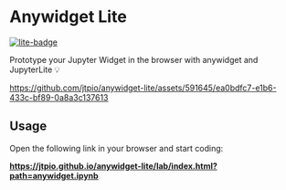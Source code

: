 # Anywidget Lite

[![lite-badge](https://jupyterlite.rtfd.io/en/latest/_static/badge.svg)](https://jtpio.github.io/anywidget-lite/lab/index.html?path=anywidget.ipynb)

Prototype your Jupyter Widget in the browser with anywidget and JupyterLite 💡

https://github.com/jtpio/anywidget-lite/assets/591645/ea0bdfc7-e1b6-433c-bf89-0a8a3c137613

## Usage

Open the following link in your browser and start coding:

**https://jtpio.github.io/anywidget-lite/lab/index.html?path=anywidget.ipynb**

